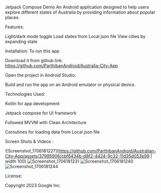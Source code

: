 Jetpack Compose Demo
An Android application designed to help users explore different states of Australia by providing information about popular places.

Features:

Light/dark mode toggle
Load states from Local json file
View cities by expanding state

Installation:
To run this app

Download it from github link.
https://github.com/ParthibanAndroid/Australia-City-App

Open the project in Android Studio.

Build and run the app on an Android emulator or physical device.

Technologies Used:

Kotlin for app development

Jetpack compose for UI framework

Followed MVVM with Clean Architecture

Coroutines for loading data from Local json file

Screen Shots & Videos : 

![Screenshot_1706181227](https://github.com/ParthibanAndroid/Australian-City-App/assets/37995906/cbf6434b-d8f2-4424-9c32-11d35d053e99 | width 100)
![Screenshot_1706181231](https://github.com/ParthibanAndroid/Australian-City-App/assets/37995906/d7fab703-c2b0-4e9b-aed3-5e6b2b405dbe)
![Screenshot_1706181240](https://github.com/ParthibanAndroid/Australian-City-App/assets/37995906/20433dbf-fea7-4b88-9869-6af9d55922c1)
![Screenshot_1706181244](https://github.com/ParthibanAndroid/Australian-City-App/assets/37995906/cd4969fa-dbbe-4b34-a443-21164085556a)

License:

Copyright 2023 Google Inc.
